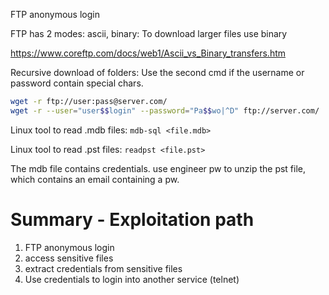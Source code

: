 FTP anonymous login

FTP has 2 modes: ascii, binary:
To download larger files use binary

https://www.coreftp.com/docs/web1/Ascii_vs_Binary_transfers.htm

Recursive download of folders:
Use the second cmd if the username or password contain special chars.
```bash
wget -r ftp://user:pass@server.com/
wget -r --user="user$$login" --password="Pa$$wo|^D" ftp://server.com/
```

Linux tool to read .mdb files:
`mdb-sql <file.mdb>`

Linux tool to read .pst files:
`readpst <file.pst>`

The mdb file contains credentials.
use engineer pw to unzip the pst file, which contains an email containing a pw.

# Summary - Exploitation path

1) FTP anonymous login
2) access sensitive files
3) extract credentials from sensitive files 
4) Use credentials to login into another service (telnet)